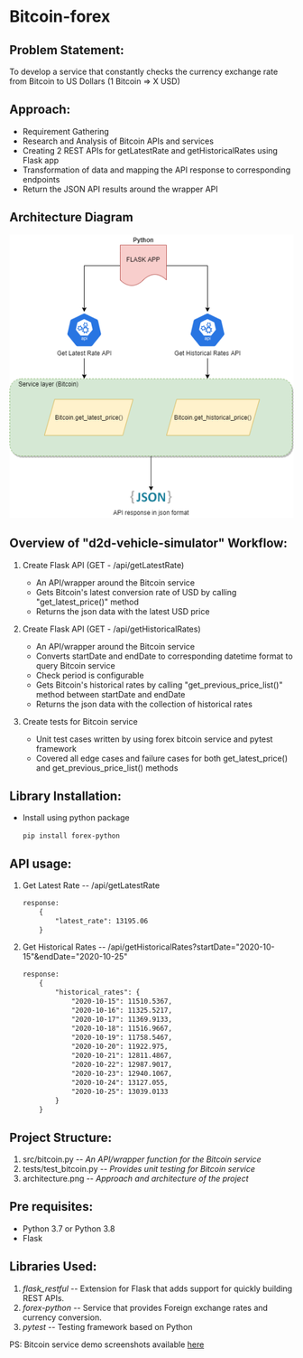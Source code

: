 # Bitcoin-forex #

Problem Statement:
------------------------------------------------------------------------------------
To develop a service that constantly checks the currency exchange rate from Bitcoin to US Dollars (1 Bitcoin => X USD)


Approach:
------------------------------------------------------------------------------------

* Requirement Gathering
* Research and Analysis of Bitcoin APIs and services
* Creating 2 REST APIs for getLatestRate and getHistoricalRates using Flask app
* Transformation of data and mapping the API response to corresponding endpoints
* Return the JSON API results around the wrapper API


Architecture Diagram
--------------------------------------------------------------------------------------

![Alt text](/architecture.png?raw=true "Architecture Diagram")


Overview of "d2d-vehicle-simulator" Workflow:
------------------------------------------------------------------------------------

1. Create Flask API (GET - /api/getLatestRate)
    * An API/wrapper around the Bitcoin service
    * Gets Bitcoin's latest conversion rate of USD by calling "get_latest_price()" method
    * Returns the json data with the latest USD price
    
2. Create Flask API (GET - /api/getHistoricalRates)
    * An API/wrapper around the Bitcoin service
	* Converts startDate and endDate to corresponding datetime format to query Bitcoin service
	* Check period is configurable
    * Gets Bitcoin's historical rates by calling "get_previous_price_list()" method between startDate and endDate
    * Returns the json data with the collection of historical rates
	
3. Create tests for Bitcoin service
	* Unit test cases written by using forex bitcoin service and pytest framework
	* Covered all edge cases and failure cases for both get_latest_price() and get_previous_price_list() methods
	
	
Library Installation:
------------------------------------------------------------------------------------
* Install using python package

	```pip install forex-python```
	
	
API usage:
--------------------------------------------------------------------------------------
1. Get Latest Rate -- /api/getLatestRate

	```
	response:
		{
			"latest_rate": 13195.06
		}
	```

2. Get Historical Rates -- /api/getHistoricalRates?startDate="2020-10-15"&endDate="2020-10-25"

	```
	response:
		{
			"historical_rates": {
				"2020-10-15": 11510.5367,
				"2020-10-16": 11325.5217,
				"2020-10-17": 11369.9133,
				"2020-10-18": 11516.9667,
				"2020-10-19": 11758.5467,
				"2020-10-20": 11922.975,
				"2020-10-21": 12811.4867,
				"2020-10-22": 12987.9017,
				"2020-10-23": 12940.1067,
				"2020-10-24": 13127.055,
				"2020-10-25": 13039.0133
			}
		}
	```
	
Project Structure:
--------------------------------------------------------------------------------------

1. src/bitcoin.py -- _An API/wrapper function for the Bitcoin service_
2. tests/test_bitcoin.py -- _Provides unit testing for Bitcoin service_
3. architecture.png -- _Approach and architecture of the project_


Pre requisites:
---------------------------------------------------------------------------------------

* Python 3.7 or Python 3.8
* Flask


Libraries Used:
---------------------------------------------------------------------------------------

1. _flask_restful_ -- Extension for Flask that adds support for quickly building REST APIs.
2. _forex-python_ -- Service that provides Foreign exchange rates and currency conversion.
3. _pytest_ -- Testing framework based on Python


PS: Bitcoin service demo screenshots available [here](/demo_screenshots/README.md)